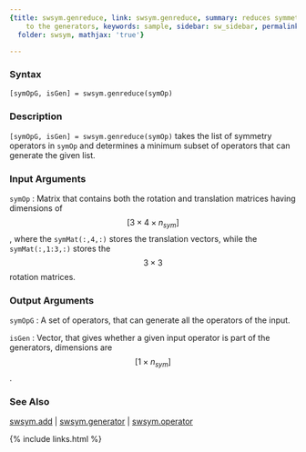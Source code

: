 ```yaml
---
{title: swsym.genreduce, link: swsym.genreduce, summary: reduces symmetry operators
    to the generators, keywords: sample, sidebar: sw_sidebar, permalink: swsym_genreduce.html,
  folder: swsym, mathjax: 'true'}

---
```

  
### Syntax
  
`[symOpG, isGen] = swsym.genreduce(symOp)`
  
### Description
  
`[symOpG, isGen] = swsym.genreduce(symOp)` takes the list of symmetry
operators in `symOp` and determines a minimum subset of operators that
can generate the given list.
  
### Input Arguments
  
`symOp`
: Matrix that contains both the rotation and translation matrices
  having dimensions of $$[3\times 4\times n_{sym}]$$, where the
  `symMat(:,4,:)` stores the translation vectors, while the
  `symMat(:,1:3,:)` stores the $$3\times 3$$ rotation matrices.
  
### Output Arguments
  
`symOpG`
: A set of operators, that can generate all the operators of the input.
 
`isGen`
: Vector, that gives whether a given input operator is part of
  the generators, dimensions are $$[1\times n_{sym}]$$.
  
### See Also
  
[swsym.add](swsym_add.html) \| [swsym.generator](swsym_generator.html) \| [swsym.operator](swsym_operator.html)
 

{% include links.html %}
